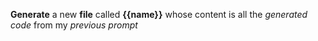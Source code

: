 **Generate** a new **file** called **{{name}}** whose content is all the *generated code* from my *previous prompt*